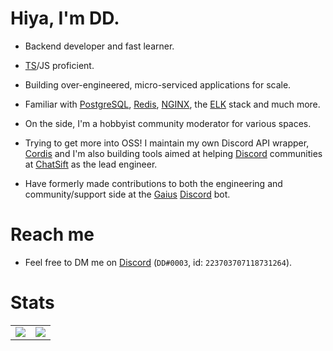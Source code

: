 # Hiya, I'm DD. <img src="https://komarev.com/ghpvc/?username=didinele" alt="" />

- Backend developer and fast learner.

- [TS]/JS proficient.

- Building over-engineered, micro-serviced applications for scale.

- Familiar with [PostgreSQL], [Redis], [NGINX], the [ELK] stack and much more.

- On the side, I'm a hobbyist community moderator for various spaces.

- Trying to get more into OSS! I maintain my own Discord API wrapper, [Cordis] and I'm also building tools aimed at helping [Discord] communities at [ChatSift] as the lead engineer.

- Have formerly made contributions to both the engineering and community/support side at the [Gaius] [Discord] bot.

# Reach me
- Feel free to DM me on [Discord] (`DD#0003`, id: `223703707118731264`).
  

# Stats

<table>
  <tr>
    <td align="center" style="padding=0;width=50%;">
      <img align="center" style="padding=0;" src="https://gh-stats.didinele.me/api/?username=didinele&show_icons=true&title_color=4F8CC9&text_color=9f9f9f&bg_color=00000000&hide_border=true&icon_color=4F8CC9&hide_title=true&count_private=true"/>
    </td>
    <td align="center" style="padding=0;width=50%;">
      <img align="center" style="padding=0;" src="https://gh-stats.didinele.me/api/top-langs/?username=didinele&layout=compact&show_icons=true&title_color=4F8CC9&text_color=9f9f9f&bg_color=00000000&hide_border=true&icon_color=00000000&count_private=true&extra=cordis-lib/cordis;chatsift/automoderator,ama"/>
    </td>
  </tr>
</table>

[Discord]:      https://discord.com
[Docker]:       https://www.docker.com
[TS]:           https://www.typescriptlang.org
[PostgreSQL]:   https://www.postgresql.org
[NGINX]:        https://www.nginx.com
[Redis]:        https://redis.io
[ELK]:          https://www.elastic.co/elastic-stack
[Cordis]:       https://github.com/cordis-lib/cordis
[ChatSift]:     https://github.com/ChatSift
[Gaius]:        https://gaiusbot.me
